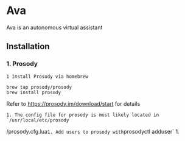 # Ava
Ava is an autonomous virtual assistant

## Installation
### 1. Prosody
    1 Install Prosody via homebrew
```
brew tap prosody/prosody 
brew install prosody
```
Refer to https://prosody.im/download/start for details

    1. The config file for prosody is most likely located in `/usr/local/etc/prosody
/prosody.cfg.lua`
    1. Add users to prosody with `prosodyctl adduser`
    1. 